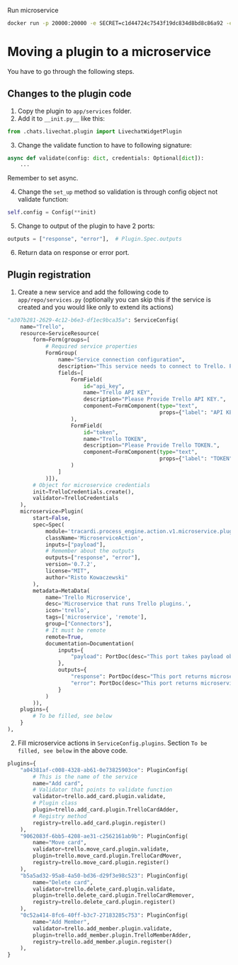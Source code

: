 Run microservice

```bash
docker run -p 20000:20000 -e SECRET=c1d44724c7543f19dc834d8bd8c86a92 -e API_KEY=983d32f6-4cd1-4ec1-b20c-f99f3eb8277b-db3e32536f658b6960aaad407c1a169cd02d7fd3 tracardi/com-microservice:0.9.0-rc1
```

# Moving a plugin to a microservice

You have to go through the following steps.

## Changes to the plugin code

1. Copy the plugin to `app/services` folder.
2. Add it to `__init.py__` like this:

```python
from .chats.livechat.plugin import LivechatWidgetPlugin
```

3. Change the validate function to have to following signature:

```python
async def validate(config: dict, credentials: Optional[dict]):
    ...
```

Remember to set async.

4. Change the `set_up` method so validation is through config object not validate function:

```Python
self.config = Config(**init)
```

5. Change to output of the plugin to have 2 ports:

```python
outputs = ["response", "error"],  # Plugin.Spec.outputs
```

6. Return data on response or error port.

## Plugin registration

1. Create a new service and add the following code to `app/repo/services.py` (optionally you can skip this if the service is created and you would like only to extend its
   actions)

```python
"a307b281-2629-4c12-b6e3-df1ec9bca35a": ServiceConfig(
    name="Trello",
    resource=ServiceResource(
        form=Form(groups=[
            # Required service properties
            FormGroup(
                name="Service connection configuration",
                description="This service needs to connect to Trello. Please provide API credentials.",
                fields=[
                    FormField(
                        id="api_key",
                        name="Trello API KEY",
                        description="Please Provide Trello API KEY.",
                        component=FormComponent(type="text",
                                                props={"label": "API KEY"})
                    ),
                    FormField(
                        id="token",
                        name="Trello TOKEN",
                        description="Please Provide Trello TOKEN.",
                        component=FormComponent(type="text",
                                                props={"label": "TOKEN"})
                    )
                ]
            )]),
        # Object for microservice credentials
        init=TrelloCredentials.create(),
        validator=TrelloCredentials
    ),
    microservice=Plugin(
        start=False,
        spec=Spec(
            module='tracardi.process_engine.action.v1.microservice.plugin',
            className='MicroserviceAction',
            inputs=["payload"],
            # Remember about the outputs
            outputs=["response", "error"],
            version='0.7.2',
            license="MIT",
            author="Risto Kowaczewski"
        ),
        metadata=MetaData(
            name='Trello Microservice',
            desc='Microservice that runs Trello plugins.',
            icon='trello',
            tags=['microservice', 'remote'],
            group=["Connectors"],
            # It must be remote
            remote=True,
            documentation=Documentation(
                inputs={
                    "payload": PortDoc(desc="This port takes payload object.")
                },
                outputs={
                    "response": PortDoc(desc="This port returns microservice response."),
                    "error": PortDoc(desc="This port returns microservice error.")
                }
            )
        )),
    plugins={
        # To be filled, see below
    }
),
```

2. Fill microservice actions in `ServiceConfig.plugins`. Section `To be filled, see below` in the above code.
```python
plugins={
    "a04381af-c008-4328-ab61-0e73825903ce": PluginConfig(
        # This is the name of the service
        name="Add card",
        # Validator that points to validate function
        validator=trello.add_card.plugin.validate,
        # Plugin class
        plugin=trello.add_card.plugin.TrelloCardAdder,
        # Registry method
        registry=trello.add_card.plugin.register()
    ),
    "9062083f-6bb5-4208-ae31-c2562161ab9b": PluginConfig(
        name="Move card",
        validator=trello.move_card.plugin.validate,
        plugin=trello.move_card.plugin.TrelloCardMover,
        registry=trello.move_card.plugin.register()
    ),
    "b5a5ad32-95a8-4a50-bd36-d29f3e98c523": PluginConfig(
        name="Delete card",
        validator=trello.delete_card.plugin.validate,
        plugin=trello.delete_card.plugin.TrelloCardRemover,
        registry=trello.delete_card.plugin.register()
    ),
    "0c52a414-8fc6-40ff-b3c7-27183285c753": PluginConfig(
        name="Add Member",
        validator=trello.add_member.plugin.validate,
        plugin=trello.add_member.plugin.TrelloMemberAdder,
        registry=trello.add_member.plugin.register()
    ),
}
```
   